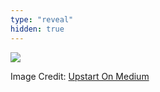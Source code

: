 ```yaml
---
type: "reveal"
hidden: true
---
```

<section>
    <img class="plain stretch" src="/images/410_13_abstract1.png">
    <p class="imagecredit">Image Credit: <a href="https://medium.com/upstart-tech/software-design-separation-of-concerns-unit-testing-b38ece31e5f3">Upstart On Medium</a></p>
</section>
